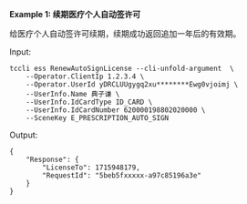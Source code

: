 **Example 1: 续期医疗个人自动签许可**

给医疗个人自动签许可续期，续期成功返回追加一年后的有效期。

Input: 

```
tccli ess RenewAutoSignLicense --cli-unfold-argument  \
    --Operator.ClientIp 1.2.3.4 \
    --Operator.UserId yDRCLUUgygq2xu********Ewg0vjoimj \
    --UserInfo.Name 典子谦 \
    --UserInfo.IdCardType ID_CARD \
    --UserInfo.IdCardNumber 620000198802020000 \
    --SceneKey E_PRESCRIPTION_AUTO_SIGN
```

Output: 
```
{
    "Response": {
        "LicenseTo": 1715948179,
        "RequestId": "5beb5fxxxxx-a97c85196a3e"
    }
}
```

